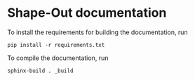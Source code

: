 Shape-Out documentation
=======================
To install the requirements for building the documentation, run

    pip install -r requirements.txt

To compile the documentation, run

    sphinx-build . _build

